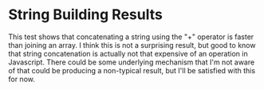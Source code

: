# String Building Results

This test shows that concatenating a string using the "+" operator is faster than joining an array.
I think this is not a surprising result, but good to know that string concatenation is actually not that expensive of an operation in Javascript.
There could be some underlying mechanism that I'm not aware of that could be producing a non-typical result, but I'll be satisfied with this for now.
